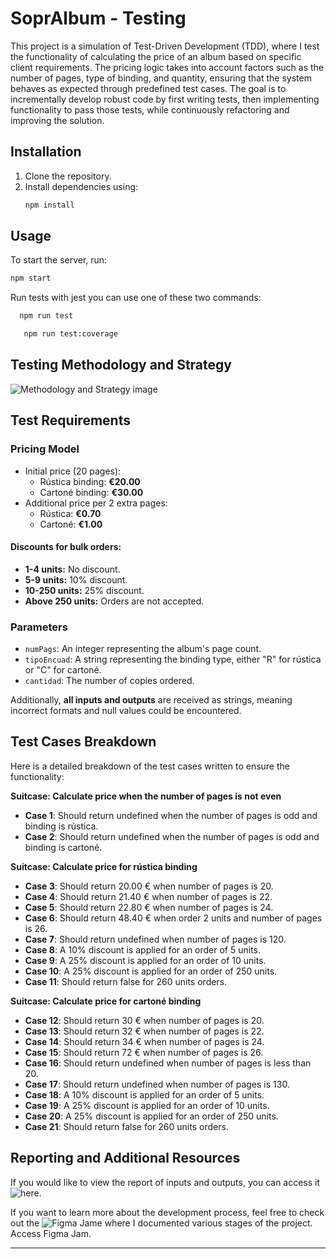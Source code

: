 # SoprAlbum - Testing

This project is a simulation of Test-Driven Development (TDD), where I test the functionality of calculating the price of an album based on specific client requirements. The pricing logic takes into account factors such as the number of pages, type of binding, and quantity, ensuring that the system behaves as expected through predefined test cases. The goal is to incrementally develop robust code by first writing tests, then implementing functionality to pass those tests, while continuously refactoring and improving the solution.

## Installation

1. Clone the repository.
2. Install dependencies using:
   ```bash
   npm install
   ```

## Usage

To start the server, run:

```bash
npm start
```

Run tests with jest you can use one of these two commands:

```bash
  npm run test
```

```bash
   npm run test:coverage
```

## Testing Methodology and Strategy

![Methodology and Strategy image](.public/methodology-and-strategy.png)

## Test Requirements

### Pricing Model

- Initial price (20 pages):
  - Rústica binding: **€20.00**
  - Cartoné binding: **€30.00**
- Additional price per 2 extra pages:
  - Rústica: **€0.70**
  - Cartoné: **€1.00**

#### Discounts for bulk orders:

- **1-4 units:** No discount.
- **5-9 units:** 10% discount.
- **10-250 units:** 25% discount.
- **Above 250 units:** Orders are not accepted.

### Parameters

- `numPags`: An integer representing the album's page count.
- `tipoEncuad`: A string representing the binding type, either "R" for rústica or "C" for cartoné.
- `cantidad`: The number of copies ordered.

Additionally, **all inputs and outputs** are received as strings, meaning incorrect formats and null values could be encountered.

## Test Cases Breakdown

Here is a detailed breakdown of the test cases written to ensure the functionality:

**Suitcase: Calculate price when the number of pages is not even**

- **Case 1**: Should return undefined when the number of pages is odd and binding is rústica.
- **Case 2**: Should return undefined when the number of pages is odd and binding is cartoné.

**Suitcase: Calculate price for rústica binding**

- **Case 3**: Should return 20.00 € when number of pages is 20.
- **Case 4**: Should return 21.40 € when number of pages is 22.
- **Case 5**: Should return 22.80 € when number of pages is 24.
- **Case 6**: Should return 48.40 € when order 2 units and number of pages is 26.
- **Case 7**: Should return undefined when number of pages is 120.
- **Case 8**: A 10% discount is applied for an order of 5 units.
- **Case 9**: A 25% discount is applied for an order of 10 units.
- **Case 10**: A 25% discount is applied for an order of 250 units.
- **Case 11**: Should return false for 260 units orders.

**Suitcase: Calculate price for cartoné binding**

- **Case 12**: Should return 30 € when number of pages is 20.
- **Case 13**: Should return 32 € when number of pages is 22.
- **Case 14**: Should return 34 € when number of pages is 24.
- **Case 15**: Should return 72 € when number of pages is 26.
- **Case 16**: Should return undefined when number of pages is less than 20.
- **Case 17**: Should return undefined when number of pages is 130.
- **Case 18**: A 10% discount is applied for an order of 5 units.
- **Case 19**: A 25% discount is applied for an order of 10 units.
- **Case 20**: A 25% discount is applied for an order of 250 units.
- **Case 21**: Should return false for 260 units orders.

## Reporting and Additional Resources

If you would like to view the report of inputs and outputs, you can access it ![here](https://drive.google.com/file/d/1KB6wzzEmwochsJbaN8a48vk2PCE1lZJf/view?usp=sharing).

If you want to learn more about the development process, feel free to check out the ![Figma Jame](https://www.figma.com/board/K2UCMwwdY7JsmcJDFU5tF6/SoprAlbum-Testing?node-id=0-1&t=fsxOiwF7r4mFlnCW-1) where I documented various stages of the project. Access Figma Jam.

---
